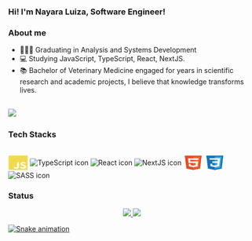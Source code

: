 ### Hi! I'm Nayara Luiza, Software Engineer! 

### About me 

- 👩🏽‍🎓 Graduating in Analysis and Systems Development
- 💻 Studying JavaScript, TypeScript, React, NextJS.
- 📚 Bachelor of Veterinary Medicine engaged for years in scientific research and academic projects, I believe that knowledge transforms lives. 


##
  <a href="https://www.linkedin.com/in/nayara-luiza-moraes-9a9382b5/" target="_blank"><img src="https://img.shields.io/badge/-LinkedIn-%230077B5?style=for-the-badge&logo=linkedin&logoColor=white" target="_blank"></a> 
    
 ### Tech Stacks
  <div style="display: inline_block"><br>
  <img align="center" alt="JS icon" height="30" width="40" src="https://raw.githubusercontent.com/devicons/devicon/master/icons/javascript/javascript-plain.svg"> 
  
  <img align="center" alt="TypeScript icon" height="30" width="40" src="https://cdn.jsdelivr.net/gh/devicons/devicon/icons/typescript/typescript-original.svg" />

  <img align="center"  alt="React icon" height="30" width="40" src="https://cdn.jsdelivr.net/gh/devicons/devicon/icons/react/react-original.svg" />
          
   <img  align="center" alt="NextJS icon" height="30" width="40"  src="https://cdn.jsdelivr.net/gh/devicons/devicon/icons/nextjs/nextjs-line.svg" />
            
   <img align="center" alt="HTML icon" height="30" width="40" src="https://raw.githubusercontent.com/devicons/devicon/master/icons/html5/html5-original.svg" />
   
  <img align="center" alt="CSS icon" height="30" width="40" src="https://raw.githubusercontent.com/devicons/devicon/master/icons/css3/css3-original.svg" />
  
  <img  align="center" alt="SASS icon" height="30" width="40" src="https://cdn.jsdelivr.net/gh/devicons/devicon/icons/sass/sass-original.svg" />
  
</div>

### Status

<div align="center">
  <a href="https://github.com/nalutm">
  <img height="160em" src="https://github-readme-stats.vercel.app/api?username=nalutm&show_icons=true&theme=dracula&include_all_commits=true&count_private=true"/>
  <img height="160em" src="https://github-readme-stats.vercel.app/api/top-langs/?username=nalutm&layout=compact&langs_count=7&theme=dracula"/>
</div>
  
 
 ![Snake animation](https://github.com/nalutm/nalutm/blob/output/github-contribution-grid-snake.svg)


